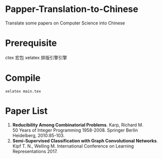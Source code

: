 # Papper-Translation-to-Chinese
Translate some papers on Computer Science into Chinese

# Prerequisite
ctex 宏包
xelatex 排版引擎引擎

# Compile
```
xelatex main.tex
```

# Paper List

1. <b>Reducibility Among Combinatorial Problems</b>. Karp, Richard M. <br/>
50 Years of Integer Programming 1958-2008. Springer Berlin Heidelberg, 2010:85-103.
2. <b>Semi-Supervised Classification with Graph Convolutional Networks</b>. Kipf T. N., Welling M. International Conference on Learning Representations 2017.

